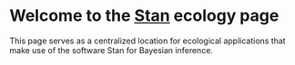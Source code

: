 # Welcome to the [Stan](https://mc-stan.org/) ecology page

This page serves as a centralized location for ecological applications that make use of the software Stan for Bayesian inference. 
